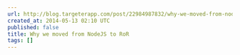 ```yaml
---
url: http://blog.targeterapp.com/post/22984987832/why-we-moved-from-nodejs-to-ror
created_at: 2014-05-13 02:10 UTC
published: false
title: Why we moved from NodeJS to RoR
tags: []
---
```



